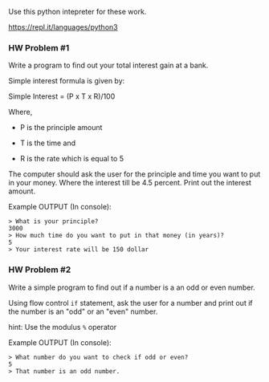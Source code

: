 Use this python intepreter for these work.

https://repl.it/languages/python3

### HW Problem #1

Write a program to find out your total interest gain at a bank. 

Simple interest formula is given by:

Simple Interest = (P x T x R)/100

Where,

* P is the principle amount

* T is the time and

* R is the rate which is equal to 5

The computer should ask the user for the principle and time you want to put in your money. Where the interest till be 4.5 percent.
Print out the interest amount.

Example OUTPUT (In console):

```
> What is your principle?
3000
> How much time do you want to put in that money (in years)?
5
> Your interest rate will be 150 dollar
```

### HW Problem #2

Write a simple program to find out if a number is a an odd or even number.

Using flow control ```if``` statement, ask the user for a number and print out if the number is an "odd" or an "even" number.

hint: Use the modulus ```%``` operator

Example OUTPUT (In console):

```
> What number do you want to check if odd or even?
5
> That number is an odd number.
```
